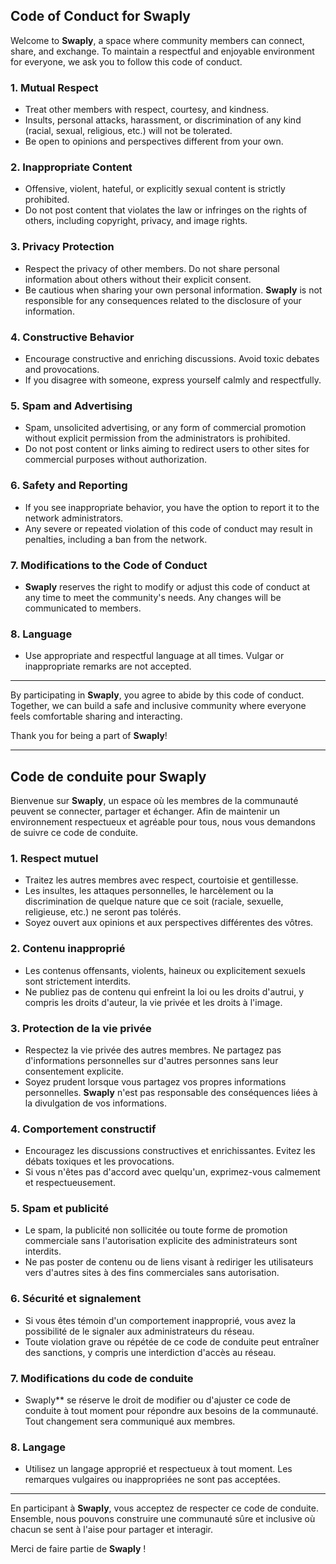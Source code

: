 ## **Code of Conduct for Swaply**

Welcome to **Swaply**, a space where community members can connect, share, and exchange. To maintain a respectful and enjoyable environment for everyone, we ask you to follow this code of conduct.

### 1. **Mutual Respect**
   - Treat other members with respect, courtesy, and kindness.
   - Insults, personal attacks, harassment, or discrimination of any kind (racial, sexual, religious, etc.) will not be tolerated.
   - Be open to opinions and perspectives different from your own.

### 2. **Inappropriate Content**
   - Offensive, violent, hateful, or explicitly sexual content is strictly prohibited.
   - Do not post content that violates the law or infringes on the rights of others, including copyright, privacy, and image rights.

### 3. **Privacy Protection**
   - Respect the privacy of other members. Do not share personal information about others without their explicit consent.
   - Be cautious when sharing your own personal information. **Swaply** is not responsible for any consequences related to the disclosure of your information.

### 4. **Constructive Behavior**
   - Encourage constructive and enriching discussions. Avoid toxic debates and provocations.
   - If you disagree with someone, express yourself calmly and respectfully.

### 5. **Spam and Advertising**
   - Spam, unsolicited advertising, or any form of commercial promotion without explicit permission from the administrators is prohibited.
   - Do not post content or links aiming to redirect users to other sites for commercial purposes without authorization.

### 6. **Safety and Reporting**
   - If you see inappropriate behavior, you have the option to report it to the network administrators.
   - Any severe or repeated violation of this code of conduct may result in penalties, including a ban from the network.

### 7. **Modifications to the Code of Conduct**
   - **Swaply** reserves the right to modify or adjust this code of conduct at any time to meet the community's needs. Any changes will be communicated to members.

### 8. **Language**
   - Use appropriate and respectful language at all times. Vulgar or inappropriate remarks are not accepted.

---

By participating in **Swaply**, you agree to abide by this code of conduct. Together, we can build a safe and inclusive community where everyone feels comfortable sharing and interacting.

Thank you for being a part of **Swaply**!

---

## **Code de conduite pour Swaply**

Bienvenue sur **Swaply**, un espace où les membres de la communauté peuvent se connecter, partager et échanger. Afin de maintenir un environnement respectueux et agréable pour tous, nous vous demandons de suivre ce code de conduite.

### 1. **Respect mutuel**
   - Traitez les autres membres avec respect, courtoisie et gentillesse.
   - Les insultes, les attaques personnelles, le harcèlement ou la discrimination de quelque nature que ce soit (raciale, sexuelle, religieuse, etc.) ne seront pas tolérés.
   - Soyez ouvert aux opinions et aux perspectives différentes des vôtres.

### 2. **Contenu inapproprié**
   - Les contenus offensants, violents, haineux ou explicitement sexuels sont strictement interdits.
   - Ne publiez pas de contenu qui enfreint la loi ou les droits d'autrui, y compris les droits d'auteur, la vie privée et les droits à l'image.

### 3. **Protection de la vie privée**
   - Respectez la vie privée des autres membres. Ne partagez pas d'informations personnelles sur d'autres personnes sans leur consentement explicite.
   - Soyez prudent lorsque vous partagez vos propres informations personnelles. **Swaply** n'est pas responsable des conséquences liées à la divulgation de vos informations.

### 4. **Comportement constructif**
   - Encouragez les discussions constructives et enrichissantes. Evitez les débats toxiques et les provocations.
   - Si vous n'êtes pas d'accord avec quelqu'un, exprimez-vous calmement et respectueusement.

### 5. **Spam et publicité**
   - Le spam, la publicité non sollicitée ou toute forme de promotion commerciale sans l'autorisation explicite des administrateurs sont interdits.
   - Ne pas poster de contenu ou de liens visant à rediriger les utilisateurs vers d'autres sites à des fins commerciales sans autorisation.

### 6. **Sécurité et signalement**
   - Si vous êtes témoin d'un comportement inapproprié, vous avez la possibilité de le signaler aux administrateurs du réseau.
   - Toute violation grave ou répétée de ce code de conduite peut entraîner des sanctions, y compris une interdiction d'accès au réseau.

### 7. **Modifications du code de conduite**
   - Swaply** se réserve le droit de modifier ou d'ajuster ce code de conduite à tout moment pour répondre aux besoins de la communauté. Tout changement sera communiqué aux membres.

### 8. **Langage**
   - Utilisez un langage approprié et respectueux à tout moment. Les remarques vulgaires ou inappropriées ne sont pas acceptées.

---

En participant à **Swaply**, vous acceptez de respecter ce code de conduite. Ensemble, nous pouvons construire une communauté sûre et inclusive où chacun se sent à l'aise pour partager et interagir.

Merci de faire partie de **Swaply** !